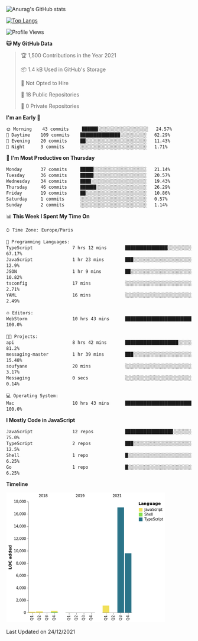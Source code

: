 ![Anurag's GitHub stats](https://github-readme-stats.vercel.app/api?username=sufiane&theme=dark&show_icons=true&count_private=true)


[![Top Langs](https://github-readme-stats.vercel.app/api/top-langs/?username=sufiane&layout=compact)](https://github.com/anuraghazra/github-readme-stats)

<!--START_SECTION:waka-->
![Profile Views](http://img.shields.io/badge/Profile%20Views-1-blue)

**🐱 My GitHub Data** 

> 🏆 1,500 Contributions in the Year 2021
 > 
> 📦 1.4 kB Used in GitHub's Storage 
 > 
> 🚫 Not Opted to Hire
 > 
> 📜 18 Public Repositories 
 > 
> 🔑 0 Private Repositories  
 > 
**I'm an Early 🐤** 

```text
🌞 Morning    43 commits     ██████░░░░░░░░░░░░░░░░░░░   24.57% 
🌆 Daytime    109 commits    ███████████████░░░░░░░░░░   62.29% 
🌃 Evening    20 commits     ██░░░░░░░░░░░░░░░░░░░░░░░   11.43% 
🌙 Night      3 commits      ░░░░░░░░░░░░░░░░░░░░░░░░░   1.71%

```
📅 **I'm Most Productive on Thursday** 

```text
Monday       37 commits     █████░░░░░░░░░░░░░░░░░░░░   21.14% 
Tuesday      36 commits     █████░░░░░░░░░░░░░░░░░░░░   20.57% 
Wednesday    34 commits     ████░░░░░░░░░░░░░░░░░░░░░   19.43% 
Thursday     46 commits     ██████░░░░░░░░░░░░░░░░░░░   26.29% 
Friday       19 commits     ██░░░░░░░░░░░░░░░░░░░░░░░   10.86% 
Saturday     1 commits      ░░░░░░░░░░░░░░░░░░░░░░░░░   0.57% 
Sunday       2 commits      ░░░░░░░░░░░░░░░░░░░░░░░░░   1.14%

```


📊 **This Week I Spent My Time On** 

```text
⌚︎ Time Zone: Europe/Paris

💬 Programming Languages: 
TypeScript               7 hrs 12 mins       ████████████████░░░░░░░░░   67.17% 
JavaScript               1 hr 23 mins        ███░░░░░░░░░░░░░░░░░░░░░░   12.9% 
JSON                     1 hr 9 mins         ██░░░░░░░░░░░░░░░░░░░░░░░   10.82% 
tsconfig                 17 mins             ░░░░░░░░░░░░░░░░░░░░░░░░░   2.71% 
YAML                     16 mins             ░░░░░░░░░░░░░░░░░░░░░░░░░   2.49%

🔥 Editors: 
WebStorm                 10 hrs 43 mins      █████████████████████████   100.0%

🐱‍💻 Projects: 
api                      8 hrs 42 mins       ████████████████████░░░░░   81.2% 
messaging-master         1 hr 39 mins        ███░░░░░░░░░░░░░░░░░░░░░░   15.48% 
soufyane                 20 mins             ░░░░░░░░░░░░░░░░░░░░░░░░░   3.17% 
Messaging                0 secs              ░░░░░░░░░░░░░░░░░░░░░░░░░   0.14%

💻 Operating System: 
Mac                      10 hrs 43 mins      █████████████████████████   100.0%

```

**I Mostly Code in JavaScript** 

```text
JavaScript               12 repos            ██████████████████░░░░░░░   75.0% 
TypeScript               2 repos             ███░░░░░░░░░░░░░░░░░░░░░░   12.5% 
Shell                    1 repo              █░░░░░░░░░░░░░░░░░░░░░░░░   6.25% 
Go                       1 repo              █░░░░░░░░░░░░░░░░░░░░░░░░   6.25%

```


**Timeline**

![Chart not found](https://raw.githubusercontent.com/Sufiane/Sufiane/main/charts/bar_graph.png) 


 Last Updated on 24/12/2021
<!--END_SECTION:waka-->


<!--
**Sufiane/sufiane** is a ✨ _special_ ✨ repository because its `README.md` (this file) appears on your GitHub profile.

Here are some ideas to get you started:

- 🔭 I’m currently working on ...
- 🌱 I’m currently learning ...
- 👯 I’m looking to collaborate on ...
- 🤔 I’m looking for help with ...
- 💬 Ask me about ...
- 📫 How to reach me: ...
- 😄 Pronouns: ...
- ⚡ Fun fact: ...
-->
